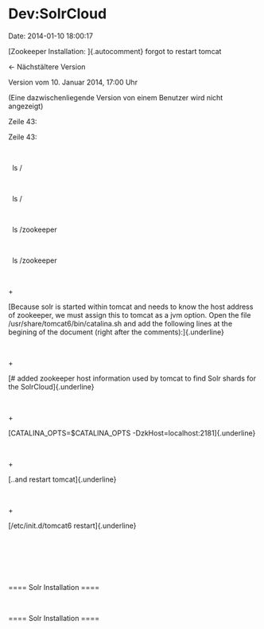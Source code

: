 Dev:SolrCloud
=============

Date: 2014-01-10 18:00:17

[Zookeeper Installation: ]{.autocomment} forgot to restart tomcat

← Nächstältere Version

Version vom 10. Januar 2014, 17:00 Uhr

(Eine dazwischenliegende Version von einem Benutzer wird nicht
angezeigt)

Zeile 43:

Zeile 43:

 

<div>

  ls /

</div>

 

<div>

  ls /

</div>

 

<div>

  ls /zookeeper

</div>

 

<div>

  ls /zookeeper

</div>

 

\+

<div>

[Because solr is started within tomcat and needs to know the host
address of zookeeper, we must assign this to tomcat as a jvm option.
Open the file /usr/share/tomcat6/bin/catalina.sh and add the following
lines at the begining of the document (right after the
comments):]{.underline}

</div>

 

\+

<div>

[\# added zookeeper host information used by tomcat to find Solr shards
for the SolrCloud]{.underline}

</div>

 

\+

<div>

[CATALINA\_OPTS=\$CATALINA\_OPTS -DzkHost=localhost:2181]{.underline}

</div>

 

\+

<div>

[..and restart tomcat]{.underline}

</div>

 

\+

<div>

[/etc/init.d/tomcat6 restart]{.underline}

</div>

 

 

 

<div>

==== Solr Installation ====

</div>

 

<div>

==== Solr Installation ====

</div>
